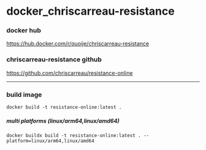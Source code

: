 # docker_chriscarreau-resistance

### docker hub
https://hub.docker.com/r/quoije/chriscarreau-resistance

### chriscarreau-resistance github
https://github.com/chriscarreau/resistance-online

---

### build image
` docker build -t resistance-online:latest . `

##### multi platforms (linux/arm64,linux/amd64)
` docker buildx build -t resistance-online:latest . --platform=linux/arm64,linux/amd64 `
